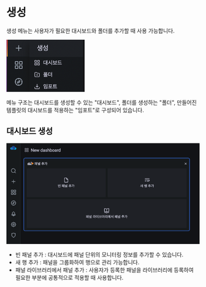 # 생성
생성 메뉴는 사용자가 필요한 대시보드와 폴더를 추가할 때 사용 가능합니다.

![wall-dashboard-create-menu](../../assets/images/wall-dashboard-create-menu.png)

메뉴 구조는 대시보드를 생성할 수 있는 "대시보드", 폴더를 생성하는 "폴더", 만들어진 템플릿의 대시보드를 적용하는 "임포트"로 구성되어 있습니다.

## 대시보드 생성

![wall-dashboard-create-dashboard](../../assets/images/wall-dashboard-create-dashboard.png)

* 빈 패널 추가 : 대시보드에 패널 단위의 모니터링 정보를 추가할 수 있습니다.
* 새 행 추가 : 패널을 그룹화하여 행으로 관리 가능합니다.
* 패널 라이브러리에서 패널 추가 : 사용자가 등록한 패널을 라이브러리에 등록하여 필요한 부분에 공통적으로 적용할 때 사용합니다.